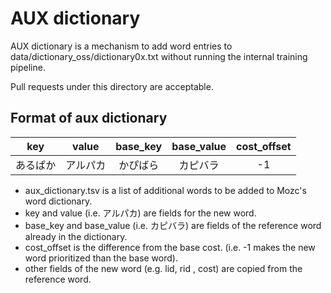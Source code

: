 # AUX dictionary

AUX dictionary is a mechanism to add word entries to data/dictionary_oss/dictionary0x.txt
without running the internal training pipeline.

Pull requests under this directory are acceptable.

## Format of aux dictionary

| key      | value    | base_key | base_value | cost_offset |
| :------: | :------: | :------: | :--------: |:-----------:|
| あるぱか | アルパカ | かぴばら | カピバラ | -1          |

* aux_dictionary.tsv is a list of additional words to be added to Mozc's word dictionary.
* key and value (i.e. アルパカ) are fields for the new word.
* base_key and base_value (i.e. カピバラ) are fields of the reference word already in the dictionary.
* cost_offset is the difference from the base cost. (i.e. -1 makes the new word prioritized than the base word).
* other fields of the new word (e.g. lid, rid , cost) are copied from the reference word.